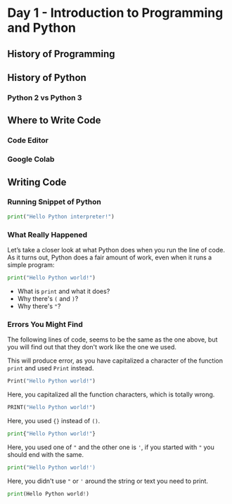 # Day 1 - Introduction to Programming and Python


## History of Programming

## History of Python

### Python 2 vs Python 3


## Where to Write Code

### Code Editor

### Google Colab


## Writing Code

### Running Snippet of Python

```python
print("Hello Python interpreter!") 
```

### What Really Happened

Let’s take a closer look at what Python does when you run the line of code.
As it turns out, Python does a fair amount of work, even when it runs a simple program:

```python
print("Hello Python world!")
```

* What is `print` and what it does?
* Why there's `(` and `)`?
* Why there's `"`?

### Errors You Might Find
The following lines of code, seems to be the same as the one above, but you will find out that they don't work like the one we used.

This will produce error, as you have capitalized a character of the function `print` and used `Print` instead.
```python
Print("Hello Python world!")
```

Here, you capitalized all the function characters, which is totally wrong.
```python
PRINT("Hello Python world!")
```

Here, you used `{}` instead of `()`.
```python
print{"Hello Python world!"}
```

Here, you used one of `"` and the other one is `'`, if you started with `"` you should end with the same.
```python
print("Hello Python world!')
```

Here, you didn't use `"` or `'` around the string or text you need to print.
```python
print(Hello Python world!)
```